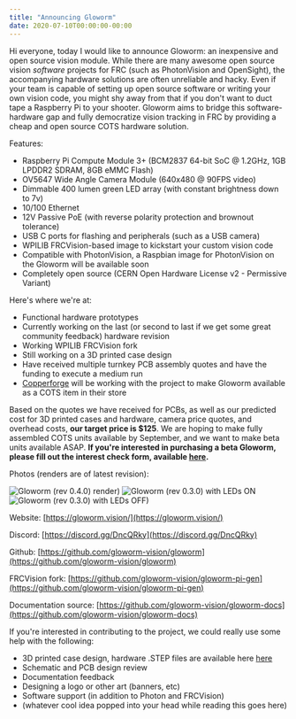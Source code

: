 ```yaml
---
title: "Announcing Gloworm"
date: 2020-07-10T00:00:00-00:00
---
```


Hi everyone, today I would like to announce Gloworm: an inexpensive and open source vision module. While there are many awesome open source vision _software_ projects for FRC (such as PhotonVision and OpenSight), the accompanying hardware solutions are often unreliable and hacky. Even if your team is capable of setting up open source software or writing your own vision code, you might shy away from that if you don't want to duct tape a Raspberry Pi to your shooter. Gloworm aims to bridge this software-hardware gap and fully democratize vision tracking in FRC by providing a cheap and open source COTS hardware solution.

Features:

* Raspberry Pi Compute Module 3+ (BCM2837 64-bit SoC @ 1.2GHz, 1GB LPDDR2 SDRAM, 8GB eMMC Flash)
* OV5647 Wide Angle Camera Module (640x480 @ 90FPS video)
* Dimmable 400 lumen green LED array (with constant brightness down to 7v)
* 10/100 Ethernet
* 12V Passive PoE (with reverse polarity protection and brownout tolerance)
* USB C ports for flashing and peripherals (such as a USB camera)
* WPILIB FRCVision-based image to kickstart your custom vision code
* Compatible with PhotonVision, a Raspbian image for PhotonVision on the Gloworm will be available soon
* Completely open source (CERN Open Hardware License v2 - Permissive Variant)

Here's where we're at:

* Functional hardware prototypes
* Currently working on the last (or second to last if we get some great community feedback) hardware revision
* Working WPILIB FRCVision fork
* Still working on a 3D printed case design
* Have received multiple turnkey PCB assembly quotes and have the funding to execute a medium run
* [Copperforge](https://copperforge.cc/) will be working with the project to make Gloworm available as a COTS item in their store

Based on the quotes we have received for PCBs, as well as our predicted cost for 3D printed cases and hardware, camera price quotes, and overhead costs, **our target price is $125**. We are hoping to make fully assembled COTS units available by September, and we want to make beta units available ASAP. **If you're interested in purchasing a beta Gloworm, please fill out the interest check form, available [here](https://forms.gle/szYH1TfvKDQHjBjV7).**

Photos (renders are of latest revision):

![Gloworm (rev 0.4.0) render)](/announcing-gloworm/rev0.4.0-render.JPEG)
![Gloworm (rev 0.3.0) with LEDs ON](/announcing-gloworm/rev0.3.0-leds-on.JPEG)
![Gloworm (rev 0.3.0) with LEDs OFF)](/announcing-gloworm/rev0.3.0-leds-off.JPEG)

Website: [https://gloworm.vision/](https://gloworm.vision/)

Discord: [https://discord.gg/DncQRky](https://discord.gg/DncQRky)

Github: [https://github.com/gloworm-vision/gloworm](https://github.com/gloworm-vision/gloworm)

FRCVision fork: [https://github.com/gloworm-vision/gloworm-pi-gen](https://github.com/gloworm-vision/gloworm-pi-gen)

Documentation source: [https://github.com/gloworm-vision/gloworm-docs](https://github.com/gloworm-vision/gloworm-docs)

If you're interested in contributing to the project, we could really use some help with the following:

* 3D printed case design, hardware .STEP files are available here [here](https://gloworm.vision/docs/hardware/mcad/)
* Schematic and PCB design review
* Documentation feedback
* Designing a logo or other art (banners, etc)
* Software support (in addition to Photon and FRCVision)
* (whatever cool idea popped into your head while reading this goes here)